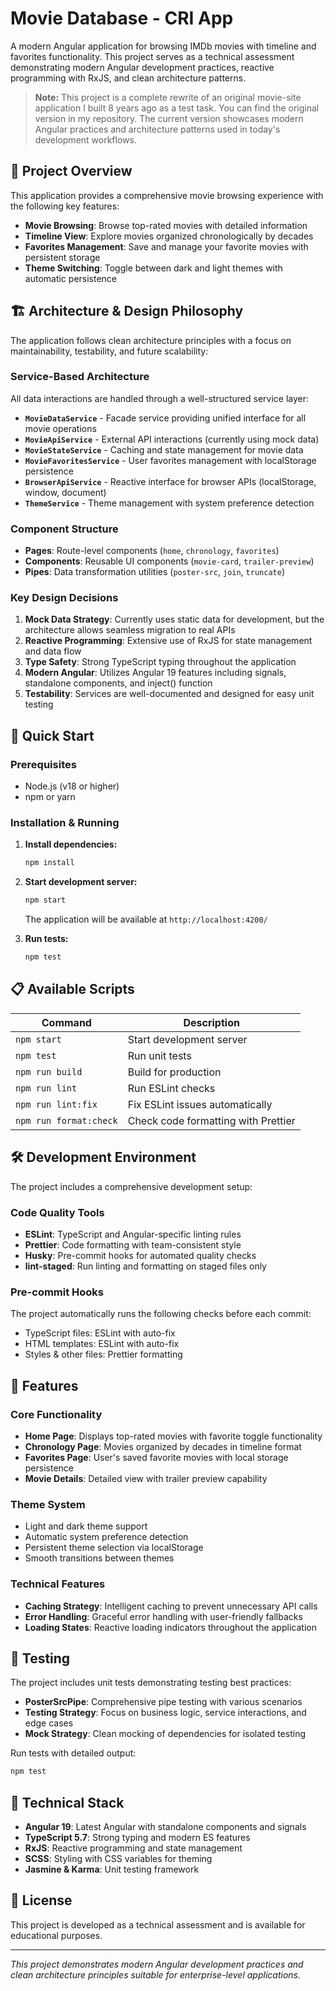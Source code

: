 # Movie Database - CRI App

A modern Angular application for browsing IMDb movies with timeline and favorites functionality. This project serves as a technical assessment demonstrating modern Angular development practices, reactive programming with RxJS, and clean architecture patterns.

> **Note:** This project is a complete rewrite of an original movie-site application I built 8 years ago as a test task. You can find the original version in my repository. The current version showcases modern Angular practices and architecture patterns used in today's development workflows.

## 🎯 Project Overview

This application provides a comprehensive movie browsing experience with the following key features:

- **Movie Browsing**: Browse top-rated movies with detailed information
- **Timeline View**: Explore movies organized chronologically by decades
- **Favorites Management**: Save and manage your favorite movies with persistent storage
- **Theme Switching**: Toggle between dark and light themes with automatic persistence

## 🏗️ Architecture & Design Philosophy

The application follows clean architecture principles with a focus on maintainability, testability, and future scalability:

### Service-Based Architecture

All data interactions are handled through a well-structured service layer:

- **`MovieDataService`** - Facade service providing unified interface for all movie operations
- **`MovieApiService`** - External API interactions (currently using mock data)
- **`MovieStateService`** - Caching and state management for movie data
- **`MovieFavoritesService`** - User favorites management with localStorage persistence
- **`BrowserApiService`** - Reactive interface for browser APIs (localStorage, window, document)
- **`ThemeService`** - Theme management with system preference detection

### Component Structure

- **Pages**: Route-level components (`home`, `chronology`, `favorites`)
- **Components**: Reusable UI components (`movie-card`, `trailer-preview`)
- **Pipes**: Data transformation utilities (`poster-src`, `join`, `truncate`)

### Key Design Decisions

1. **Mock Data Strategy**: Currently uses static data for development, but the architecture allows seamless migration to real APIs
2. **Reactive Programming**: Extensive use of RxJS for state management and data flow
3. **Type Safety**: Strong TypeScript typing throughout the application
4. **Modern Angular**: Utilizes Angular 19 features including signals, standalone components, and inject() function
5. **Testability**: Services are well-documented and designed for easy unit testing

## 🚀 Quick Start

### Prerequisites

- Node.js (v18 or higher)
- npm or yarn

### Installation & Running

1. **Install dependencies:**

   ```bash
   npm install
   ```

2. **Start development server:**

   ```bash
   npm start
   ```

   The application will be available at `http://localhost:4200/`

3. **Run tests:**
   ```bash
   npm test
   ```

## 📋 Available Scripts

| Command                | Description                         |
| ---------------------- | ----------------------------------- |
| `npm start`            | Start development server            |
| `npm test`             | Run unit tests                      |
| `npm run build`        | Build for production                |
| `npm run lint`         | Run ESLint checks                   |
| `npm run lint:fix`     | Fix ESLint issues automatically     |
| `npm run format:check` | Check code formatting with Prettier |

## 🛠️ Development Environment

The project includes a comprehensive development setup:

### Code Quality Tools

- **ESLint**: TypeScript and Angular-specific linting rules
- **Prettier**: Code formatting with team-consistent style
- **Husky**: Pre-commit hooks for automated quality checks
- **lint-staged**: Run linting and formatting on staged files only

### Pre-commit Hooks

The project automatically runs the following checks before each commit:

- TypeScript files: ESLint with auto-fix
- HTML templates: ESLint with auto-fix
- Styles & other files: Prettier formatting

## 🎨 Features

### Core Functionality

- **Home Page**: Displays top-rated movies with favorite toggle functionality
- **Chronology Page**: Movies organized by decades in timeline format
- **Favorites Page**: User's saved favorite movies with local storage persistence
- **Movie Details**: Detailed view with trailer preview capability

### Theme System

- Light and dark theme support
- Automatic system preference detection
- Persistent theme selection via localStorage
- Smooth transitions between themes

### Technical Features

- **Caching Strategy**: Intelligent caching to prevent unnecessary API calls
- **Error Handling**: Graceful error handling with user-friendly fallbacks
- **Loading States**: Reactive loading indicators throughout the application

## 🧪 Testing

The project includes unit tests demonstrating testing best practices:

- **PosterSrcPipe**: Comprehensive pipe testing with various scenarios
- **Testing Strategy**: Focus on business logic, service interactions, and edge cases
- **Mock Strategy**: Clean mocking of dependencies for isolated testing

Run tests with detailed output:

```bash
npm test
```

## 🔧 Technical Stack

- **Angular 19**: Latest Angular with standalone components and signals
- **TypeScript 5.7**: Strong typing and modern ES features
- **RxJS**: Reactive programming and state management
- **SCSS**: Styling with CSS variables for theming
- **Jasmine & Karma**: Unit testing framework

## 📄 License

This project is developed as a technical assessment and is available for educational purposes.

---

_This project demonstrates modern Angular development practices and clean architecture principles suitable for enterprise-level applications._
